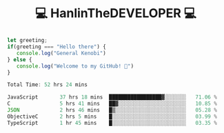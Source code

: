 # <p align="center"> 💻 HanlinTheDEVELOPER 💻 </p>
 ```js
let greeting;
 if(greeting === "Hello there") {
    console.log("General Kenobi")
} else { 
    console.log("Welcome to my GitHub! 👋")
}
```



<!--START_SECTION:waka-->

```js
Total Time: 52 hrs 24 mins

JavaScript       37 hrs 18 mins  █████████████████▓░░░░░░░   71.06 %
C                5 hrs 41 mins   ██▓░░░░░░░░░░░░░░░░░░░░░░   10.85 %
JSON             2 hrs 46 mins   █▒░░░░░░░░░░░░░░░░░░░░░░░   05.28 %
ObjectiveC       2 hrs 5 mins    █░░░░░░░░░░░░░░░░░░░░░░░░   03.99 %
TypeScript       1 hr 45 mins    █░░░░░░░░░░░░░░░░░░░░░░░░   03.35 %
```

<!--END_SECTION:waka-->


